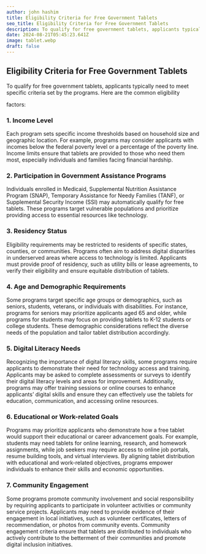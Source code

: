 ```yaml
---
author: john hashim
title: Eligibility Criteria for Free Government Tablets
seo_title: Eligibility Criteria for Free Government Tablets
description: To qualify for free government tablets, applicants typically need to meet specific criteria set by the programs. Here are the common eligibility
date: 2024-08-21T05:45:23.641Z
image: tablet.webp
draft: false
---
```

## Eligibility Criteria for Free Government Tablets

To qualify for free government tablets, applicants typically need to meet specific criteria set by the programs. Here are the common eligibility

 factors:

### 1. Income Level
Each program sets specific income thresholds based on household size and geographic location. For example, programs may consider applicants with incomes below the federal poverty level or a percentage of the poverty line. Income limits ensure that tablets are provided to those who need them most, especially individuals and families facing financial hardship.

### 2. Participation in Government Assistance Programs
Individuals enrolled in Medicaid, Supplemental Nutrition Assistance Program (SNAP), Temporary Assistance for Needy Families (TANF), or Supplemental Security Income (SSI) may automatically qualify for free tablets. These programs target vulnerable populations and prioritize providing access to essential resources like technology.

### 3. Residency Status
Eligibility requirements may be restricted to residents of specific states, counties, or communities. Programs often aim to address digital disparities in underserved areas where access to technology is limited. Applicants must provide proof of residency, such as utility bills or lease agreements, to verify their eligibility and ensure equitable distribution of tablets.

### 4. Age and Demographic Requirements
Some programs target specific age groups or demographics, such as seniors, students, veterans, or individuals with disabilities. For instance, programs for seniors may prioritize applicants aged 65 and older, while programs for students may focus on providing tablets to K-12 students or college students. These demographic considerations reflect the diverse needs of the population and tailor tablet distribution accordingly.

### 5. Digital Literacy Needs
Recognizing the importance of digital literacy skills, some programs require applicants to demonstrate their need for technology access and training. Applicants may be asked to complete assessments or surveys to identify their digital literacy levels and areas for improvement. Additionally, programs may offer training sessions or online courses to enhance applicants’ digital skills and ensure they can effectively use the tablets for education, communication, and accessing online resources.

### 6. Educational or Work-related Goals
Programs may prioritize applicants who demonstrate how a free tablet would support their educational or career advancement goals. For example, students may need tablets for online learning, research, and homework assignments, while job seekers may require access to online job portals, resume building tools, and virtual interviews. By aligning tablet distribution with educational and work-related objectives, programs empower individuals to enhance their skills and economic opportunities.

### 7. Community Engagement
Some programs promote community involvement and social responsibility by requiring applicants to participate in volunteer activities or community service projects. Applicants may need to provide evidence of their engagement in local initiatives, such as volunteer certificates, letters of recommendation, or photos from community events. Community engagement criteria ensure that tablets are distributed to individuals who actively contribute to the betterment of their communities and promote digital inclusion initiatives.